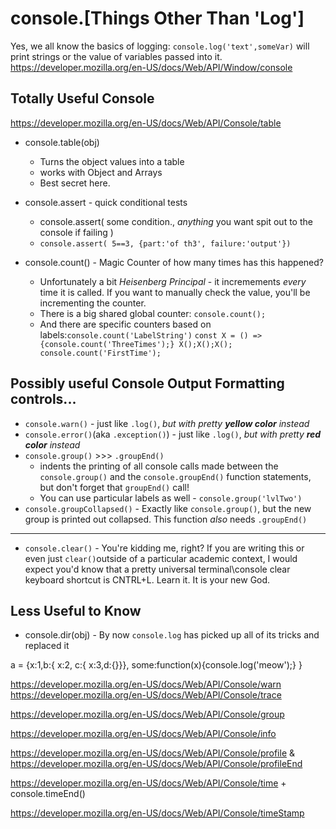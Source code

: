 # console.[Things Other Than 'Log']
Yes, we all know the basics of logging: `console.log('text',someVar)` will print strings or the value of variables passed into it.
https://developer.mozilla.org/en-US/docs/Web/API/Window/console

## Totally Useful Console

https://developer.mozilla.org/en-US/docs/Web/API/Console/table
* console.table(obj)
  * Turns the object values into a table
  * works with Object and Arrays
  * Best secret here.

* console.assert - quick conditional tests
  * console.assert( some condition., _anything_ you want spit out to the console if failing )
  * `console.assert( 5==3, {part:'of th3', failure:'output'})`

* console.count() - Magic Counter of how many times has this happened?
  * Unfortunately a bit *Heisenberg Principal* - it incremements *every* time it is called. If you want to manually check the value, you'll be incrementing the counter.
  * There is a big shared global counter: `console.count();`
  * And there are specific counters based on labels:`console.count('LabelString')`
    `const X = () => {console.count('ThreeTimes');} X();X();X(); console.count('FirstTime');`


## Possibly useful Console Output Formatting controls...
* `console.warn()` - just like `.log()`, *but with pretty **yellow color** instead*
* `console.error()`(aka `.exception()`) - just like `.log()`, *but with pretty **red color** instead*
* `console.group()` >>> `.groupEnd()`
  * indents the printing of all console calls made between the `console.group()` and the `console.groupEnd()` function statements, but don't forget that `groupEnd()` call!
  * You can use particular labels as well - `console.group('lvlTwo')`
* `console.groupCollapsed()` - Exactly like `console.group()`, but the new group is printed out collapsed. This function _also_ needs `.groupEnd()`

---
* `console.clear()` - You're kidding me, right? If you are writing this or even just `clear()`outside of a particular academic context, I would expect you'd know that a pretty universal terminal\console clear keyboard shortcut is CNTRL+L. Learn it. It is your new God.

## Less Useful to Know
* console.dir(obj) - By now `console.log` has picked up all of its tricks and replaced it



a = {x:1,b:{ x:2, c:{ x:3,d:{}}}, some:function(x){console.log('meow');} }


https://developer.mozilla.org/en-US/docs/Web/API/Console/warn
https://developer.mozilla.org/en-US/docs/Web/API/Console/trace

https://developer.mozilla.org/en-US/docs/Web/API/Console/group

https://developer.mozilla.org/en-US/docs/Web/API/Console/info

https://developer.mozilla.org/en-US/docs/Web/API/Console/profile & https://developer.mozilla.org/en-US/docs/Web/API/Console/profileEnd

https://developer.mozilla.org/en-US/docs/Web/API/Console/time + console.timeEnd()

https://developer.mozilla.org/en-US/docs/Web/API/Console/timeStamp